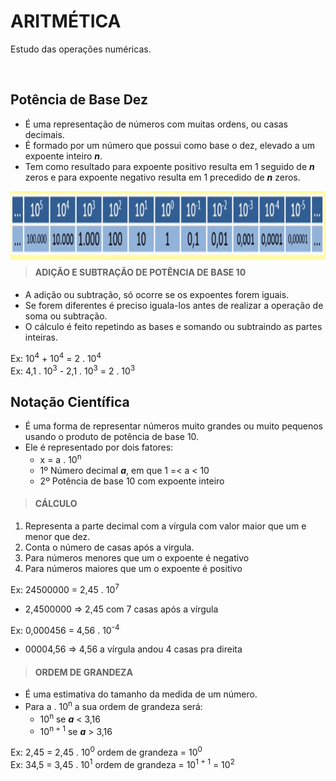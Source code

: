 # ARITMÉTICA
Estudo das operações numéricas.

<br>

## Potência de Base Dez
* É uma representação de números com muitas ordens, ou casas decimais.
* É formado por um número que possui como base o dez, elevado a um expoente inteiro ***n***.
* Tem como resultado para expoente positivo resulta em 1 seguido de ***n*** zeros e para expoente negativo resulta em 1 precedido de ***n*** zeros.

<div style="display:inline_block">
    <img align="left" height="110" width="1000" alt="TypeScript" src="./../../img/sistema-decimal-3.png">
</div>

<br>
<br>
<br>
<br>
<br>
<br>

> #### ADIÇÃO E SUBTRAÇÃO DE POTÊNCIA DE BASE 10
* A adição ou subtração, só ocorre se os expoentes forem iguais.
* Se forem diferentes é preciso iguala-los antes de realizar a operação de soma ou subtração.
* O cálculo é feito repetindo as bases e somando ou subtraindo as partes inteiras.

Ex: 10<sup>4</sup> + 10<sup>4</sup> = 2 . 10<sup>4</sup>  
Ex: 4,1 . 10<sup>3</sup> - 2,1 . 10<sup>3</sup> = 2 . 10<sup>3</sup>  

## Notação Científica
* É uma forma de representar números muito grandes ou muito pequenos usando o produto de potência de base 10.
* Ele é representado por dois fatores:
  - x = a . 10<sup>n</sup>
  - 1º Número decimal ***a***, em que 1 =< a < 10
  - 2º Potência de base 10 com expoente inteiro

> #### CÁLCULO
1. Representa a parte decimal com a vírgula com valor maior que um e menor que dez.
2. Conta o número de casas após a virgula.
3. Para números menores que um o expoente é negativo
4. Para números maiores que um o expoente é positivo

Ex: 24500000 = 2,45 . 10<sup>7</sup>
* 2,4500000 => 2,45 com 7 casas após a vírgula

Ex: 0,000456 = 4,56 . 10<sup>-4</sup>
* 00004,56 => 4,56 a vírgula andou 4 casas pra direita

> #### ORDEM DE GRANDEZA
* É uma estimativa do tamanho da medida de um número.
* Para a . 10<sup>n</sup> a sua ordem de grandeza será:
  - 10<sup>n</sup> se ***a*** < 3,16
  - 10<sup>n + 1</sup> se ***a*** > 3,16
  
Ex: 2,45 = 2,45 . 10<sup>0</sup> ordem de grandeza = 10<sup>0</sup>  
Ex: 34,5 = 3,45 . 10<sup>1</sup> ordem de grandeza = 10<sup>1 + 1</sup> = 10<sup>2</sup>
